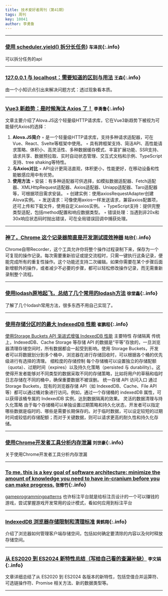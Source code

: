 ```yaml
---
title: 技术爱好者周刊（第41期）
tags: 周刊
key: 10041
author: 李勇鲁
---
```

---

### [使用 scheduler.yield() 拆分长任务](https://developer.chrome.com/blog/use-scheduler-yield?hl=zh_cn)) `车泽民`{:.info}

可以拆分任务的api

---
### [127.0.0.1 与 localhost：需要知道的区别与用法](https://juejin.cn/post/7464965018519912475) `王森`{:.info}

由一个小知识点引出来解决问题方式：透过现象看本质。


---
### [Vue3 新趋势：是时候淘汰 Axios 了！](https://mp.weixin.qq.com/s/kLLmFY19yS9akM-ZQ_EfNw) `李勇鲁`{:.info}

文章主要介绍了Alova.JS这个轻量级HTTP请求库，它在Vue3新趋势下被视为可能替代Axios的选择：
1. **Alova.JS简介**
    ◦ 是一个轻量级HTTP请求库，支持多种请求适配器，可在Vue、React、Svelte等框架中使用。
    ◦ 具有跨框架支持、简洁API、高性能请求策略、体积小、高灵活性、多种数据缓存模式、丰富扩展功能、SSR支持、请求共享、数据预拉取、实时自动状态管理、交互式文档和示例、TypeScript支持、tree shaking等特性。
2. **与Axios对比**
    ◦ API设计更简洁直观，体积更小，性能更好，在移动设备和性能敏感应用中有优势。
3. **使用方法**
    ◦ 安装：有多种适配器可供选择，如模拟数据适配器、Fetch适配器、XMLHttpRequest适配器、Axios适配器、Uniapp适配器、Taro适配器等，可根据项目需求安装。
    ◦ 创建实例：使用axiosRequestAdapter创建Alova实例。
    ◦ 发送请求：可像使用axios一样发送请求，兼容axios配置项，还可上传和下载文件，使用自定义axios实例。
    ◦ TypeScript支持：提供完整类型适配，包括method配置和响应数据类型。
    ◦ 错误处理：当遇到非20x和30x响应状态码时抛出错误，可在全局错误回调中捕获处理。

---
### [神了，Chrome 这个记录器简直是开发测试提效神器](https://juejin.cn/post/7447456628284244005) `陆欣`{:.info}

Chrome自带Recorder，这个工具允许你将整个操作过程录制下来，保存为一个可复现的操作记录。每次需要重新验证或提交流程时，只需一键执行这条记录，便能完成所有的重复性操作。这个功能还支持二次编辑。如果你需要在某个步骤后面新增额外的操作，或者减少不必要的步骤，都可以轻松修改操作记录，而无需重新录制整个流程。

---
### [使用lodash原地起飞，总结了几个常用的lodash方法](https://blog.csdn.net/weixin_43288600/article/details/135570114) `徐堂鑫`{:.info}

了解了几个lodash常用方法，很多东西不用自己实现了。

---
### [使用存储分区时的最大 IndexedDB 性能](https://developer.chrome.com/blog/maximum-idb-performance-with-storage-buckets?hl=zh-cn) `崔鹏程`{:.info}

[使用Storage Buckets API 渐进式增强 IndexedDB 性能](https://github.com/WICG/storage-buckets/blob/gh-pages/explainer.md)
主要特性
 存储隔离
 传统上，IndexedDB、Cache Storage 等存储 API 的数据是“平等”存放的，一旦浏览器清理存储空间时，所有数据都会一起受到影响。使用 Storage Buckets，开发者可以将数据划分到多个桶中，浏览器在进行存储回收时，可以根据各个桶的优先级进行有选择的清理。
细粒度的存储控制
 每个存储桶可以设置独立的存储配额（quota）、过期时间（expires）以及持久化策略（persisted 与 durability）。这使得开发者能够对不同类型的数据采取不同的存储策略，比如将用户的草稿和临时日志存储在不同的桶中，确保重要数据不被误删。
 统一存储 API 访问入口
 通过 Storage Buckets，现有的浏览器存储 API（如 IndexedDB、Cache、File API 等）都可以通过桶对象进行访问。例如，通过一个存储桶的 indexedDB 属性，可以获得该桶专属的 IndexedDB 实例，达到数据隔离的效果。
灵活的数据清理与持久化策略
 由于每个存储桶可以单独设置过期策略和持久化状态，开发者可以指定哪些数据是临时的、哪些是需要长期保存的。对于临时数据，可以设定较短的过期时间或较低的存储配额；而对于关键数据，则可以请求更高的耐久性和持久化存储。

---
### [使用Chrome开发者工具分析内存泄漏](https://blog.gmem.cc/detect-memleaks-with-devtools) `刘世豪`{:.info}

关于使用Chrome开发者工具分析内存泄漏

---
### [To me, this is a key goal of software architecture: minimize the amount of knowledge you need to have in-cranium before you can make progress.](https://gameprogrammingpatterns.com/architecture-performance-and-games.html) `张修竹`{:.info}

[gameprogrammingpatterns](https://gameprogrammingpatterns.com/contents.html)
也许标注平台就是给标注员设计的一个可以赚钱的游戏，尝试掌握游戏开发常用的设计模式，看如何应用到标注平台

---
### [IndexedDB 浏览器存储限制和清理标准](https://developer.mozilla.org/zh-CN/docs/Web/API/Storage_API/Storage_quotas_and_eviction_criteria) `黄鹤翔`{:.info}

介绍了浏览器如何管理客户端存储空间，包括如何确定要清除的内容以及何时释放存储空间。

---

### [从 ES2020 到 ES2024 新特性总结（写给自己看的查漏补缺）](https://juejin.cn/post/7455206271337250842) `李文娟`{:.info}

文章详细总结了从 ES2020 到 ES2024 各版本的新特性，包括空值合并运算符、可选链操作符、Promise 相关方法、新的数据类型等。

---
